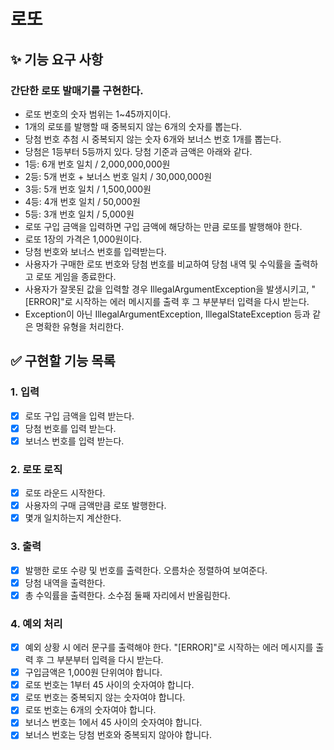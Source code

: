 # 로또 

## ✨ 기능 요구 사항
### 간단한 로또 발매기를 구현한다.

- 로또 번호의 숫자 범위는 1~45까지이다.
- 1개의 로또를 발행할 때 중복되지 않는 6개의 숫자를 뽑는다.
- 당첨 번호 추첨 시 중복되지 않는 숫자 6개와 보너스 번호 1개를 뽑는다.
- 당첨은 1등부터 5등까지 있다. 당첨 기준과 금액은 아래와 같다.
- 1등: 6개 번호 일치 / 2,000,000,000원
- 2등: 5개 번호 + 보너스 번호 일치 / 30,000,000원
- 3등: 5개 번호 일치 / 1,500,000원
- 4등: 4개 번호 일치 / 50,000원
- 5등: 3개 번호 일치 / 5,000원
- 로또 구입 금액을 입력하면 구입 금액에 해당하는 만큼 로또를 발행해야 한다.
- 로또 1장의 가격은 1,000원이다.
- 당첨 번호와 보너스 번호를 입력받는다.
- 사용자가 구매한 로또 번호와 당첨 번호를 비교하여 당첨 내역 및 수익률을 출력하고 로또 게임을 종료한다.
- 사용자가 잘못된 값을 입력할 경우 IllegalArgumentException을 발생시키고, "[ERROR]"로 시작하는 에러 메시지를 출력 후 그 부분부터 입력을 다시 받는다.
- Exception이 아닌 IllegalArgumentException, IllegalStateException 등과 같은 명확한 유형을 처리한다.

## ✅ 구현할 기능 목록

### 1. **입력**
-[x] 로또 구입 금액을 입력 받는다.
-[x] 당첨 번호를 입력 받는다.
-[x] 보너스 번호를 입력 받는다.

### 2. **로또 로직**
-[x] 로또 라운드 시작한다.
-[x] 사용자의 구매 금액만큼 로또 발행한다.
-[x] 몇개 일치하는지 계산한다.

### 3. **출력**
-[x] 발행한 로또 수량 및 번호를 출력한다. 오름차순 정렬하여 보여준다.
-[x] 당첨 내역을 출력한다.
-[x] 총 수익률을 출력한다. 소수점 둘째 자리에서 반올림한다.

### 4. **예외 처리**
-[x] 예외 상황 시 에러 문구를 출력해야 한다. "[ERROR]"로 시작하는 에러 메시지를 출력 후 그 부분부터 입력을 다시 받는다.
-[x] 구입금액은 1,000원 단위여야 합니다.
-[x] 로또 번호는 1부터 45 사이의 숫자여야 합니다.
-[x] 로또 번호는  중복되지 않는 숫자여야 합니다.
-[x] 로또 번호는 6개의 숫자여야 합니다.
-[x] 보너스 번호는 1에서 45 사이의 숫자여야 합니다.
-[x] 보너스 번호는 당첨 번호와 중복되지 않아야 합니다.
